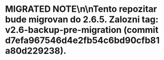 # MIGRATED NOTE\n\nTento repozitar bude migrovan do 2.6.5. Zalozni tag: v2.6-backup-pre-migration (commit d7efa967546d4e2fb54c6bd90cfb81a80d229238).
